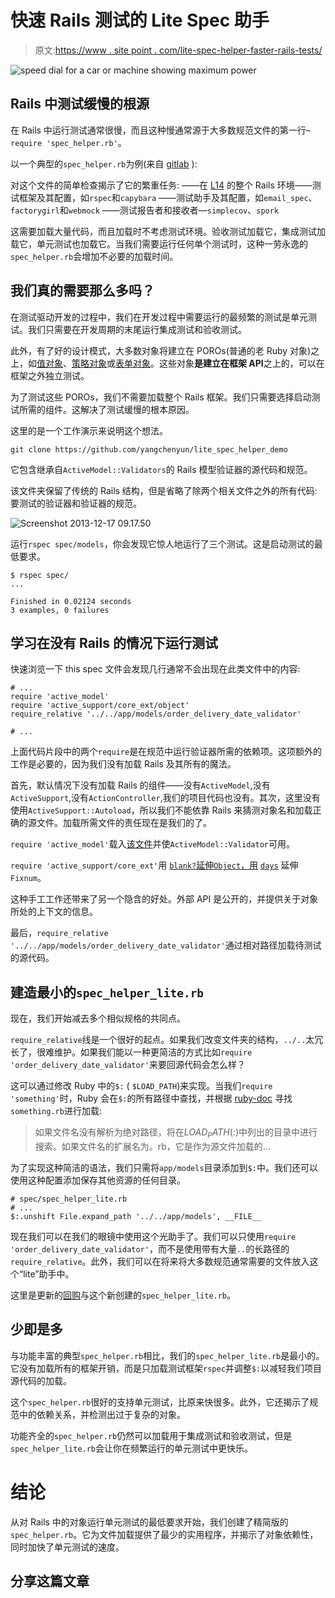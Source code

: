 # 快速 Rails 测试的 Lite Spec 助手

> 原文:[https://www . site point . com/lite-spec-helper-faster-rails-tests/](https://www.sitepoint.com/lite-spec-helper-faster-rails-tests/)

![speed dial for a car or machine showing maximum power](../Images/307163405aa4e969390382b3e3908ca4.png)

## Rails 中测试缓慢的根源

在 Rails 中运行测试通常很慢，而且这种慢通常源于大多数规范文件的第一行–`require 'spec_helper.rb'`。

以一个典型的`spec_helper.rb`为例(来自 [gitlab](https://github.com/gitlabhq/gitlabhq/blob/master/spec/spec_helper.rb) ):

对这个文件的简单检查揭示了它的繁重任务:
——在 [L14](https://github.com/gitlabhq/gitlabhq/blob/master/spec/spec_helper.rb#L14)
的整个 Rails 环境——测试框架及其配置，如`rspec`和`capybara`
——测试助手及其配置，如`email_spec`、`factorygirl`和`webmock`
——测试报告者和接收者—`simplecov`、`spork`

这需要加载大量代码，而且加载时不考虑测试环境。验收测试加载它，集成测试加载它，单元测试也加载它。当我们需要运行任何单个测试时，这种一劳永逸的`spec_helper.rb`会增加不必要的加载时间。

## 我们真的需要那么多吗？

在测试驱动开发的过程中，我们在开发过程中需要运行的最频繁的测试是单元测试。我们只需要在开发周期的末尾运行集成测试和验收测试。

此外，有了好的设计模式，大多数对象将建立在 POROs(普通的老 Ruby 对象)之上，如[值对象](https://www.sitepoint.com/value-objects-explained-with-ruby/)、[策略对象](http://blog.codeclimate.com/blog/2012/10/17/7-ways-to-decompose-fat-activerecord-models#policy-objects)或[表单对象](http://blog.codeclimate.com/blog/2012/10/17/7-ways-to-decompose-fat-activerecord-models/#form-objects)。这些对象**是建立在框架 API**之上的，可以在框架之外独立测试。

为了测试这些 POROs，我们不需要加载整个 Rails 框架。我们只需要选择启动测试所需的组件。这解决了测试缓慢的根本原因。

这里的是一个工作演示来说明这个想法。

```
git clone https://github.com/yangchenyun/lite_spec_helper_demo 
```

它包含继承自`ActiveModel::Validators`的 Rails 模型验证器的源代码和规范。

该文件夹保留了传统的 Rails 结构，但是省略了除两个相关文件之外的所有代码:要测试的验证器和验证器的规范。

![Screenshot 2013-12-17 09.17.50](../Images/b428b9fa1f50940080131de3c8ec9275.png)

运行`rspec spec/models`，你会发现它惊人地运行了三个测试。这是启动测试的最低要求。

```
$ rspec spec/
...

Finished in 0.02124 seconds
3 examples, 0 failures 
```

## 学习在没有 Rails 的情况下运行测试

快速浏览一下 this spec 文件会发现几行通常不会出现在此类文件中的内容:

```
# ...
require 'active_model'
require 'active_support/core_ext/object'
require_relative '../../app/models/order_delivery_date_validator'

# ... 
```

上面代码片段中的两个`require`是在规范中运行验证器所需的依赖项。这项额外的工作是必要的，因为我们没有加载 Rails 及其所有的魔法。

首先，默认情况下没有加载 Rails 的组件——没有`ActiveModel`,没有`ActiveSupport`,没有`ActionController`,我们的项目代码也没有。其次，这里没有使用`ActiveSupport::Autoload`，所以我们不能依靠 Rails 来猜测对象名和加载正确的源文件。加载所需文件的责任现在是我们的了。

`require 'active_model'`载入[该文件](https://github.com/rails/rails/blob/master/activemodel/lib/active_model.rb)并使`ActiveModel::Validator`可用。

`require 'active_support/core_ext'`用 [`blank?`延伸`Object`，用](https://github.com/rails/rails/blob/master/activesupport/lib/active_support/core_ext/object/blank.rb#L14) [`days`](https://github.com/rails/rails/blob/master/activesupport/lib/active_support/core_ext/numeric/time.rb#L49) 延伸`Fixnum`。

这种手工工作还带来了另一个隐含的好处。外部 API 是公开的，并提供关于对象所处的上下文的信息。

最后，`require_relative '../../app/models/order_delivery_date_validator'`通过相对路径加载待测试的源代码。

## 建造最小的`spec_helper_lite.rb`

现在，我们开始减去多个相似规格的共同点。

`require_relative`线是一个很好的起点。如果我们改变文件夹的结构，`../..`太冗长了，很难维护。如果我们能以一种更简洁的方式比如`require 'order_delivery_date_validator'`来要回源代码会怎么样？

这可以通过修改 Ruby 中的`$:` ( `$LOAD_PATH`)来实现。当我们`require 'something'`时，Ruby 会在`$:`的所有路径中查找，并根据 [ruby-doc](http://www.ruby-doc.org/core-2.0.0/Kernel.html#method-i-require) 寻找`something.rb`进行加载:

> 如果文件名没有解析为绝对路径，将在$LOAD_PATH ($:)中列出的目录中进行搜索。如果文件名的扩展名为。rb，它是作为源文件加载的…

为了实现这种简洁的语法，我们只需将`app/models`目录添加到`$:`中。我们还可以使用这种配置添加保存其他资源的任何目录。

```
# spec/spec_helper_lite.rb
# ...
$:.unshift File.expand_path '../../app/models', __FILE__ 
```

现在我们可以在我们的眼镜中使用这个光助手了。我们可以只使用`require 'order_delivery_date_validator'`，而不是使用带有大量`..`的长路径的`require_relative`。此外，我们可以在将来将大多数规范通常需要的文件放入这个“lite”助手中。

这里是更新的[回购](https://github.com/yangchenyun/lite_spec_helper_demo/tree/4dce9780f84b7f228569fc6b323151dda26e7403)与这个新创建的`spec_helper_lite.rb`。

## 少即是多

与功能丰富的典型`spec_helper.rb`相比，我们的`spec_helper_lite.rb`是最小的。它没有加载所有的框架开销，而是只加载测试框架`rspec`并调整`$:`以减轻我们项目源代码的加载。

这个`spec_helper.rb`很好的支持单元测试，比原来快很多。此外，它还揭示了规范中的依赖关系，并检测出过于复杂的对象。

功能齐全的`spec_helper.rb`仍然可以加载用于集成测试和验收测试，但是`spec_helper_lite.rb`会让你在频繁运行的单元测试中更快乐。

# 结论

从对 Rails 中的对象运行单元测试的最低要求开始，我们创建了精简版的`spec_helper.rb`。它为文件加载提供了最少的实用程序，并揭示了对象依赖性，同时加快了单元测试的速度。

## 分享这篇文章